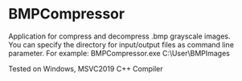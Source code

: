 # BMPCompressor

Application for compress and decompress .bmp grayscale images. <br>
You can specify the directory for input/output files as command line parameter. For example: BMPCompressor.exe C:\User\BMPImages

Tested on Windows, MSVC2019 C++ Compiler
